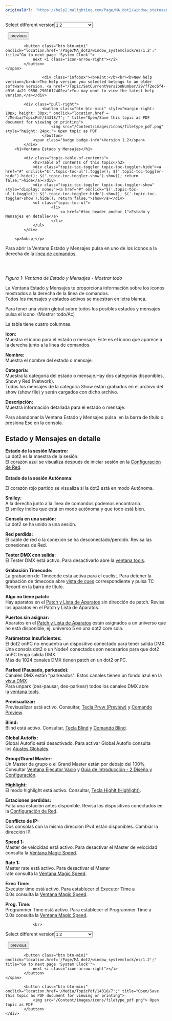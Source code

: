 ```yaml
---
originalUrl: 'https://help2.malighting.com/Page/MA_dot2/window_statusandmessages/es/1.2'
---
```


<div class="topic-navigation">

<div class="pull-right">
	<span class="pull-left">


<div class="pull-left">
<form action="/Topic/SetCurrentVersionNumber" class="form-inline" id="frmTagSelector" method="post">	<span class="form-mini">
		<div class="input-prepend"><span class="add-on">Select different version</span><select autocomplete="off" id="versionNumberId" name="versionNumberId" onchange="$(this).closest('#frmTagSelector').submit();" style="width: 120px;"><option value="">- latest -</option>
<option value="3">1.1</option>
<option selected="selected" value="7">1.2</option>
<option value="12">1.3</option>
<option value="16">1.5</option>
<option value="29">1.9</option>
</select></div>
		<input data-val="true" data-val-number="The field Int32 must be a number." data-val-required="The Int32 field is required." id="ProductId" name="ProductId" type="hidden" value="7">
		<input id="CurrentGuid" name="CurrentGuid" type="hidden" value="ff2ec6f4-e916-4a21-9550-2901612402ea">
	</span>
</form></div>&nbsp;	</span>
	<span class="pull-right" style="white-space: nowrap;">
			<button class="btn btn-mini" onclick="location.href='/Page/MA_dot2/window_soundinput/es/1.2'; " title="Go to previous page 'Sound Input Configuration'">
				<i class="icon-arrow-left"></i> previous
			</button>

			<button class="btn btn-mini" onclick="location.href='/Page/MA_dot2/window_systemclock/es/1.2';" title="Go to next page 'System Clock'">
				next <i class="icon-arrow-right"></i> 
			</button>
	</span>
</div>
<div class="clear-fix" style="margin-bottom: 10px"></div>
</div>

					<div class="infobox"><b>Hint:</b><br><b>New help version</b><br>The help version you selected belongs to an older software version. <a href="/Topic/SetCurrentVersionNumber/29/ff2ec6f4-e916-4a21-9550-2901612402ea">You may want to view the latest help version.</a></div>

			<div class="pull-right">
					<button class="btn btn-mini" style="margin-right: 10px; height: 30px;" onclick="location.href = '/Media/TopicPdf/14318/7'; " title="Open/Save this topic as PDF document for viewing or printing">
						<img src="/Content/images/icons/filetype_pdf.png" style="height: 24px;"> Open topic as PDF
					</button>
				<span class="badge badge-info">Version 1.2</span>
			</div>
		<h1>Ventana Estado y Mensajes</h1>

			<div class="topic-table-of-contents">
				<h2>Table of contents of this topic</h2>
				<div class="topic-toc-toggler topic-toc-toggler-hide"><a href="#" onclick="$('.topic-toc-ul').toggle(); $('.topic-toc-toggler-hide').hide(); $('.topic-toc-toggler-show').show(); return false;">hide</a></div>
				<div class="topic-toc-toggler topic-toc-toggler-show" style="display: none;"><a href="#" onclick="$('.topic-toc-ul').toggle(); $('.topic-toc-toggler-hide').show(); $('.topic-toc-toggler-show').hide(); return false;">show</a></div>
				<ul class="topic-toc-ul">
						<li>
							<a href="#toc_header_anchor_1">Estado y Mensajes en detalle</a>
						</li>
				</ul>
			</div>

		<p>&nbsp;</p>

<p>Para abrir la Ventana Estado y Mensajes pulsa en uno de los iconos a la derecha de la&nbsp;<a href="/Topic/330c5d26-3bcd-4d9c-a448-d89cc7a6d5f1">línea de comandos</a>.</p>

<p>&nbsp;</p>

<p><img alt="" src="/Media/Image/Dot2_ViewsandWindows_StatusMessages01_1-1-3.png"></p>

<p><em>Figura 1: Ventana de Estado y Mensajes - Mostrar todo</em></p>

<p>La Ventana Estado y Mensajes te proporciona información sobre los iconos mostrados a la derecha de la línea de comandos.<br>
Todos los mensajes y estados activos se muestran en letra blanca.</p>

<p>Para tener una visión global sobre todos los posibles estados y mensajes pulsa el icono&nbsp;<img alt="" src="/Media/Image/Dot2_ViewsandWindows_StatusMessages02_1-1-3.png">&nbsp;(Mostrar todo/Ac)</p>

<p>La tabla tiene cuatro columnas.</p>

<p><strong>Icon:</strong><br>
Muestra el icono para el estado o mensaje.&nbsp;Este es el icono que aparece a la derecha junto a la línea de comandos.</p>

<p><strong>Nombre:</strong><br>
Muestra el nombre del estado o mensaje.</p>

<p><strong>Categoría:</strong><br>
Muestra la categoría del estado o mensaje.Hay dos categorías disponibles, Show y Red (Network).<br>
Todos los mensajes de la categoría Show están grabados en el archivo del show (show file) y serán cargados con dicho archivo.</p>

<p><strong>Descripción:</strong><br>
Muestra información detallada para el estado o mensaje.</p>

<p>Para abandonar la Ventana Estado y Mensajes pulsa&nbsp;<img alt="" src="/Media/Image/Dot2_ViewsandWindows_ControlElements_TitleBar08_1-0.PNG">&nbsp;en la barra de título o presiona&nbsp;<span class="hardkey">Esc</span>&nbsp;en la consola.</p>

<a name="toc_header_anchor_1" id="toc_header_anchor_1" class="topic-toc-item"></a><h2>Estado y Mensajes en detalle</h2>

<p><img alt="" src="/Media/Image/Dot2_ViewsandWindows_StatusMessages03_1-0.png"><br>
<strong>Estado de la sesión Maestro:</strong><br>
La dot2 es la maestra de la sesión.<br>
El corazón azul se visualiza después de iniciar sesión en la&nbsp;<a href="/Topic/43894987-4e55-4de0-b124-c0bf3c2fd787">Configuración de Red</a>.<br>
<br>
<img alt="" src="/Media/Image/Dot2_ViewsandWindows_StatusMessages04_1-0.png"><br>
<strong>Estado de la sesión Autónoma:</strong></p>

<p>El corazón rojo partido se visualiza si la dot2 está en modo Autónoma.</p>

<p><img alt="" src="/Media/Image/Dot2_ViewsandWindows_StatusMessages17_1-0.png"><br>
<strong>Smiley:</strong><br>
A la derecha junto a la línea de comandos podemos encontrarla.<br>
El smiley indica que está en modo autónoma y que todo está bien.</p>

<p><img alt="" src="/Media/Image/Dot2_ViewsandWindows_StatusMessages07_1-0.png"><br>
<strong>Consola en una sesión:</strong><br>
La dot2 se ha unido a una sesión.</p>

<p><img alt="" src="/Media/Image/Dot2_ViewsandWindows_StatusMessages05_1-0.png"><br>
<strong>Red perdida:</strong><br>
El cable de red o la conexión se ha desconectado/perdido. Revisa las conexiones de Red.</p>

<p><img alt="" src="/Media/Image/Dot2_ViewsandWindows_StatusMessages18_1-0.png"><br>
<strong>Tester DMX con salida:</strong><br>
El Tester DMX está activo. Para desactivarlo abre la&nbsp;<a href="/Topic/e5c9bd78-bb42-4cb3-aa88-a844659b59cc">ventana tools</a>.</p>

<p><img alt="" src="/Media/Image/Dot2_ViewsandWindows_StatusMessages19_1-1-3.png"><br>
<strong>Grabación Timecode:</strong><br>
La grabación de Timecode&nbsp;está activa para el cuelist. Para detener la grabación de timecode abre <a href="/Topic/b8ab1bbb-182d-41d6-9a1e-52f5267922c7">vista de cues</a>&nbsp;correspondiente y pulsa&nbsp;<span class="softkey">TC Record</span>&nbsp;en la barra de título.</p>

<p><img alt="" src="/Media/Image/Dot2_ViewsandWindows_StatusMessages06_1-0.png"><br>
<strong>Algo no tiene patch:</strong><br>
Hay aparatos en el&nbsp;<a href="/Topic/272be3c8-e297-4e8a-902a-01916763f043">Patch y Lista de Aparatos</a>&nbsp;sin dirección de patch. Revisa los aparatos en el Patch y Lista de Aparatos.</p>

<p><img alt="" src="/Media/Image/Dot2_ViewsandWindows_StatusMessages08_1-0.png"><br>
<strong>Puertos sin asignar:</strong><br>
Aparatos en el&nbsp;<a href="/Topic/272be3c8-e297-4e8a-902a-01916763f043">Patch y Lista de Aparatos</a>&nbsp;están asignados a un universo que no está disponible, ej. universo 5 en una dot2 core sola.</p>

<p><img alt="" src="/Media/Image/Dot2_ViewsandWindows_StatusMessages09_1-0.png"><br>
<strong>Parámetros Insuficientes:</strong><br>
El dot2 onPC no encuentra un dispositivo conectado para tener salida DMX.<br>
Una consola dot2 o un Node4 conectados son necesarios para que dot2 onPC tenga salida DMX.<br>
Más de 1024 canales DMX tienen patch en un dot2 onPC.</p>

<p><img alt="" src="/Media/Image/Dot2_ViewsandWindows_StatusMessages10_1-0.png"><br>
<strong>Parked (Pausado, parkeado):</strong><br>
Canales DMX están "parkeados". Estos canales tienen un fondo azul en la <a href="/Topic/2f939332-43b1-44f0-9a0e-3121d5083e70">vista DMX</a><br>
Para unpark (des-pausar, des-parkear) todos los canales DMX abre la&nbsp;<a href="/Topic/e5c9bd78-bb42-4cb3-aa88-a844659b59cc">ventana tools</a>.</p>

<p><img alt="" src="/Media/Image/Dot2_ViewsandWindows_StatusMessages11_1-0.png"><br>
<strong>Previsualizar:</strong><br>
Previsualizar está activo. Consultar, <a href="/Topic/1c4f9e79-3b28-437c-825e-0939174e045e">Tecla Prvw (Preview)</a>&nbsp;y&nbsp;<a href="/Topic/ccf585a5-a42f-4c45-8881-7ed203817ded">Comando Preview</a>.</p>

<p><img alt="" src="/Media/Image/Dot2_ViewsandWindows_StatusMessages12_1-0.png"><br>
<strong>Blind:</strong><br>
Blind está activo. Consultar, <a href="/Topic/3e42903b-afc7-44da-a4ed-3df190f4d517">Tecla Blind</a>&nbsp;y <a href="/Topic/ea71e376-c320-4cc7-9c13-8e64b39603f8">Comando Blind</a>.</p>

<p><img alt="" src="/Media/Image/Dot2_ViewsandWindows_StatusMessages20_1-1-3.png"><br>
<strong>Global Autofix:</strong><br>
Global Autofix está desactivado. Para activar Global Autofix&nbsp;consulta los&nbsp;<a href="/Topic/13f3b4a4-bfc6-4893-9a29-b9e5c3a404ad">Ajustes Globales</a>.</p>

<p><img alt="" src="/Media/Image/Dot2_ViewsandWindows_StatusMessages13_1-0.png"><br>
<strong>Group/Grand Master:</strong><br>
Un Master de grupo o el Grand Master están por debajo del 100%. Consultar&nbsp;<a href="/Topic/6bb6eb55-85ee-40b3-8670-672394179c6f">Ventana Ejecutor Vacío</a>&nbsp;y&nbsp;<a href="/Topic/f05738f2-0e05-46c2-8a20-88c0852321e8">Guía de Introducción - 2 Diseño y Configuración</a>.</p>

<p><img alt="" src="/Media/Image/Dot2_ViewsandWindows_StatusMessages14_1-0.png"><br>
<strong>Highlight:</strong><br>
El modo highlight está activo. Consultar, <a href="/Topic/b1f282ee-fff9-4459-853d-422bef14b885">Tecla Highlt (Highlight)</a>.</p>

<p><img alt="" src="/Media/Image/Dot2_ViewsandWindows_StatusMessages15_1-0.png"><br>
<strong>Estaciones perdidas:</strong><br>
Falta una estación antes disponible. Revisa los dispositivos conectados en la&nbsp;<a href="/Topic/43894987-4e55-4de0-b124-c0bf3c2fd787">Configuración de Red</a>.</p>

<p><img alt="" src="/Media/Image/Dot2_ViewsandWindows_StatusMessages16_1-0.png"><br>
<strong>Conflicto de IP:</strong><br>
Dos consolas con la misma dirección IPv4 están disponibles. Cambiar la dirección IP.</p>

<p><img alt="" src="/Media/Image/Dot2_ViewsandWindows_StatusMessages22_1-1-3.png"><br>
<strong>Speed 1:</strong><br>
Master&nbsp;de velocidad está activo. Para desactivar el Master de velocidad consulta&nbsp;la&nbsp;<a href="/Topic/7c1f0153-925d-477b-9b74-20bbc04acc98">Ventana Magic Speed</a>.</p>

<p><img alt="" src="/Media/Image/Dot2_ViewsandWindows_StatusMessages23_1-1-3.png"><br>
<strong>Rate 1:</strong><br>
Master rate está activo. Para desactivar el Master rate&nbsp;consulta&nbsp;la&nbsp;<a href="/Topic/7c1f0153-925d-477b-9b74-20bbc04acc98">Ventana&nbsp;Magic&nbsp;Speed</a>.</p>

<p><img alt="" src="/Media/Image/Dot2_ViewsandWindows_StatusMessages24_1-1-3.png"><br>
<strong>Exec Time:</strong><br>
Executor time está activo. Para establecer el Executor Time a 0.0s&nbsp;consulta&nbsp;la&nbsp;<a href="/Topic/7c1f0153-925d-477b-9b74-20bbc04acc98">Ventana&nbsp;Magic&nbsp;Speed</a>.</p>

<p><img alt="" src="/Media/Image/Dot2_ViewsandWindows_StatusMessages25_1-1-3.png"><br>
<strong>Prog. Time:</strong><br>
Programmer Time está activo.&nbsp;Para establecer el&nbsp;Programmer&nbsp;Time a 0.0s&nbsp;consulta&nbsp;la&nbsp;<a href="/Topic/7c1f0153-925d-477b-9b74-20bbc04acc98">Ventana&nbsp;Magic&nbsp;Speed</a>.</p>


				<br>
<div class="topic-navigation">

<div class="pull-right">
	<span class="pull-left">


<div class="pull-left">
<form action="/Topic/SetCurrentVersionNumber" class="form-inline" id="frmTagSelector" method="post">	<span class="form-mini">
		<div class="input-prepend"><span class="add-on">Select different version</span><select autocomplete="off" id="versionNumberId" name="versionNumberId" onchange="$(this).closest('#frmTagSelector').submit();" style="width: 120px;"><option value="">- latest -</option>
<option value="3">1.1</option>
<option selected="selected" value="7">1.2</option>
<option value="12">1.3</option>
<option value="16">1.5</option>
<option value="29">1.9</option>
</select></div>
		<input data-val="true" data-val-number="The field Int32 must be a number." data-val-required="The Int32 field is required." id="ProductId" name="ProductId" type="hidden" value="7">
		<input id="CurrentGuid" name="CurrentGuid" type="hidden" value="ff2ec6f4-e916-4a21-9550-2901612402ea">
	</span>
</form></div>&nbsp;	</span>
	<span class="pull-right" style="white-space: nowrap;">
			<button class="btn btn-mini" onclick="location.href='/Page/MA_dot2/window_soundinput/es/1.2'; " title="Go to previous page 'Sound Input Configuration'">
				<i class="icon-arrow-left"></i> previous
			</button>

			<button class="btn btn-mini" onclick="location.href='/Page/MA_dot2/window_systemclock/es/1.2';" title="Go to next page 'System Clock'">
				next <i class="icon-arrow-right"></i> 
			</button>
	</span>
</div>
	<div class="clear-fix"></div>
	<div class="pull-right">
	
			<button class="btn btn-mini" onclick="location.href='/Media/TopicPdf/14318/7';" title="Open/Save this topic as PDF document for viewing or printing">
				<img src="/Content/images/icons/filetype_pdf.png"> Open topic as PDF
			</button>
	</div>
<div class="clear-fix" style="margin-bottom: 10px"></div>
</div>

	
